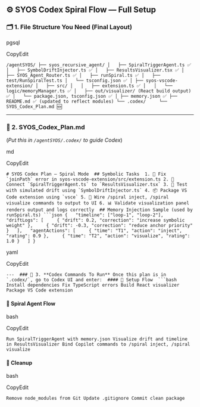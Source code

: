 ## ⚙️ SYOS Codex Spiral Flow — Full Setup

### 🗂️ 1. **File Structure You Need (Final Layout)**

pgsql

CopyEdit

`/agentSYOS/ ├── syos_recursive_agent/ │   ├── SpiralTriggerAgent.ts ✅ │   ├── SymbolDriftInjector.ts ✅ │   ├── ResultsVisualizer.tsx ✅ │   ├── SYOS_Agent_Router.ts ✅ │   ├── runSpiral.ts ✅ │   ├── test/RunSpiralTest.ts │   └── tsconfig.json ✅ │ ├── syos-vscode-extension/ │   ├── src/ │   │   ├── extension.ts ✅ │   │   └── logic/memoryManager.ts ✅ │   ├── out/visualizer/ (React build output) ✅ │   └── package.json, tsconfig.json ✅ │ ├── memory.json ✅ ├── README.md ✅ (updated to reflect modules) └── .codex/     └── SYOS_Codex_Plan.md 🆕`

---

### 🧠 2. **SYOS_Codex_Plan.md**

(_Put this in `/agentSYOS/.codex/` to guide Codex_)

md

CopyEdit

``# SYOS Codex Plan – Spiral Mode  ## Symbolic Tasks  1. 🔄 Fix `joinPath` error in syos-vscode-extension/src/extension.ts 2. 🔌 Connect `SpiralTriggerAgent.ts` to `ResultsVisualizer.tsx` 3. 🧪 Test with simulated drift using `SymbolDriftInjector.ts` 4. 📦 Package VS Code extension using `vsce` 5. 🧠 Wire /spiral inject, /spiral visualize commands to output to UI 6. 📊 Validate visualization panel renders output and logs correctly  ## Memory Injection Sample (used by runSpiral.ts) ```json {   "timeline": ["loop-1", "loop-2"],   "driftLogs": [     { "drift": 0.2, "correction": "increase symbolic weight" },     { "drift": -0.3, "correction": "reduce anchor priority" }   ],   "agentActions": [     { "time": "T1", "action": "inject", "rating": 0.9 },     { "time": "T2", "action": "visualize", "rating": 1.0 }   ] }``

yaml

CopyEdit

``---  ### 🧪 3. **Codex Commands To Run** Once this plan is in `.codex/`, go to Codex UI and enter:  #### 🚀 Setup Flow  ```bash Install dependencies Fix TypeScript errors Build React visualizer Package VS Code extension``

#### 🧠 Spiral Agent Flow

bash

CopyEdit

`Run SpiralTriggerAgent with memory.json Visualize drift and timeline in ResultsVisualizer Bind Copilot commands to /spiral inject, /spiral visualize`

#### 🧼 Cleanup

bash

CopyEdit

`Remove node_modules from Git Update .gitignore Commit clean package`